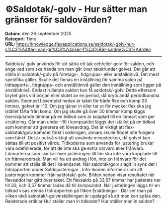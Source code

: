 # ⚙️Saldotak/-golv - Hur sätter man gränser för saldovärden?

**Datum:** den 26 september 2025  
**Kategori:** Time  
**URL:** https://knowledge.flexapplications.se/saldotak/-golv-hur-s%C3%A4tter-man-gr%C3%A4nser-f%C3%B6r-saldov%C3%A4rden

---

Saldotak/-golv
används för att sätta ett tak och/eller golv för saldon, och ange vad som ska hända om man går över taket/under golvet.
Det går att ställa in saldotak/-golv på företags-, tidgrupps- eller anställdnivå. Det mest specifika gäller. Skulle det finnas en inställning för samma saldo på tidrapports-, tidgrupps- och anställdnivå gäller den inställning som ligger på anställdnivå.
Endast rullande saldon kan få saldotak/-golv. Detta eftersom brytet görs vid början eller slutet av en period, då bryts ändå periodbundna saldon.
Exempel
I exemplet nedan är taket för både flex och komp 30 timmar, golvet är -10.
Om jag tjänar in eller tar ut för mycket flex ska jag istället få/ta från komp. Om jag skulle gå över 30 timmar komp läggs överskjutande timmar på en tidkod som är kopplad till en löneart som ger ersättning. Går man under -10 i kompsaldot läggs det istället på en tidkod som kommer att generera ett löneavdrag.
Det är viktigt att flex-saldotak/golv kommer först i ordningen, annars skulle flödet inte fungera som tänkt.
Det är också viktigt att använda minustecken, då golvet kan sättas till ett positivt värde.
Tidkoderna som används för justering brukar vara odefinierade, för att de inte ska ge extra närvaro eller frånvaro. Lönearterna som skickar över justeringen till lön ska inte vara kopplade till en frånvaroorsak. Man vill ha ett avdrag i lön, inte en frånvaro för det kommer att ställa till det i kalendariet.
När saldotak/golv slagit in syns det i tidrapporten under
Saldojusteringar
. Info-ikonen informerar om att justeringen kommer från saldotak/-golv.
Bilden nedan visar resultatet när flexsaldot har gått över taket. Ett flexsaldo på 33,57 timmar har justerats ner till 30, och 3,57 timmar lades då till kompsaldot.
När justeringen läggs till en tidkod visas denna i tidrapporten på fliken
Ersättningar
. Där ser man på vilken nivå saldotak/-golvinställningen är upplagd så att man kan spåra den.
Relaterade artiklar
Hur ställer man in tidkoder?
Hur ställer man in saldon?
